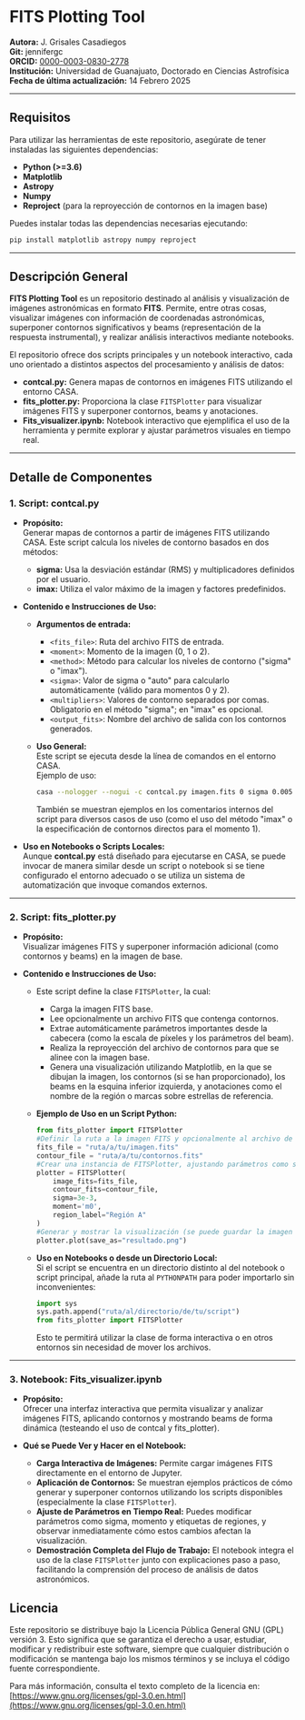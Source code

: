# FITS Plotting Tool

**Autora:** J. Grisales Casadiegos  
**Git:** jennifergc  
**ORCID:** [0000-0003-0830-2778](https://orcid.org/0000-0003-0830-2778)  
**Institución:** Universidad de Guanajuato, Doctorado en Ciencias Astrofísica  
**Fecha de última actualización:** 14 Febrero 2025

---

## Requisitos

Para utilizar las herramientas de este repositorio, asegúrate de tener instaladas las siguientes dependencias:

- **Python (>=3.6)**
- **Matplotlib**
- **Astropy**
- **Numpy**
- **Reproject** (para la reproyección de contornos en la imagen base)

Puedes instalar todas las dependencias necesarias ejecutando:

```bash
pip install matplotlib astropy numpy reproject
```

---

## Descripción General

**FITS Plotting Tool** es un repositorio destinado al análisis y visualización de imágenes astronómicas en formato **FITS**. Permite, entre otras cosas, visualizar imágenes con información de coordenadas astronómicas, superponer contornos significativos y beams (representación de la respuesta instrumental), y realizar análisis interactivos mediante notebooks.

El repositorio ofrece dos scripts principales y un notebook interactivo, cada uno orientado a distintos aspectos del procesamiento y análisis de datos:

- **contcal.py:** Genera mapas de contornos en imágenes FITS utilizando el entorno CASA.
- **fits_plotter.py:** Proporciona la clase `FITSPlotter` para visualizar imágenes FITS y superponer contornos, beams y anotaciones.
- **Fits_visualizer.ipynb:** Notebook interactivo que ejemplifica el uso de la herramienta y permite explorar y ajustar parámetros visuales en tiempo real.

---

## Detalle de Componentes

### 1. Script: **contcal.py**

- **Propósito:**  
  Generar mapas de contornos a partir de imágenes FITS utilizando CASA. Este script calcula los niveles de contorno basados en dos métodos:
  - **sigma:** Usa la desviación estándar (RMS) y multiplicadores definidos por el usuario.
  - **imax:** Utiliza el valor máximo de la imagen y factores predefinidos.

- **Contenido e Instrucciones de Uso:**  
  - **Argumentos de entrada:**  
    - `<fits_file>`: Ruta del archivo FITS de entrada.
    - `<moment>`: Momento de la imagen (0, 1 o 2).
    - `<method>`: Método para calcular los niveles de contorno ("sigma" o "imax").
    - `<sigma>`: Valor de sigma o "auto" para calcularlo automáticamente (válido para momentos 0 y 2).
    - `<multipliers>`: Valores de contorno separados por comas. Obligatorio en el método "sigma"; en "imax" es opcional.
    - `<output_fits>`: Nombre del archivo de salida con los contornos generados.

  - **Uso General:**  
    Este script se ejecuta desde la línea de comandos en el entorno CASA.  
    Ejemplo de uso:
    ```bash
    casa --nologger --nogui -c contcal.py imagen.fits 0 sigma 0.005 "3,5,10,20" salida_contornos.fits
    ```
    También se muestran ejemplos en los comentarios internos del script para diversos casos de uso (como el uso del método "imax" o la especificación de contornos directos para el momento 1).

- **Uso en Notebooks o Scripts Locales:**  
  Aunque **contcal.py** está diseñado para ejecutarse en CASA, se puede invocar de manera similar desde un script o notebook si se tiene configurado el entorno adecuado o se utiliza un sistema de automatización que invoque comandos externos.

---

### 2. Script: **fits_plotter.py**

- **Propósito:**  
  Visualizar imágenes FITS y superponer información adicional (como contornos y beams) en la imagen de base.

- **Contenido e Instrucciones de Uso:**  
  - Este script define la clase `FITSPlotter`, la cual:
    - Carga la imagen FITS base.
    - Lee opcionalmente un archivo FITS que contenga contornos.
    - Extrae automáticamente parámetros importantes desde la cabecera (como la escala de píxeles y los parámetros del beam).
    - Realiza la reproyección del archivo de contornos para que se alinee con la imagen base.
    - Genera una visualización utilizando Matplotlib, en la que se dibujan la imagen, los contornos (si se han proporcionado), los beams en la esquina inferior izquierda, y anotaciones como el nombre de la región o marcas sobre estrellas de referencia.
  
  - **Ejemplo de Uso en un Script Python:**
    ```python
    from fits_plotter import FITSPlotter
    #Definir la ruta a la imagen FITS y opcionalmente al archivo de contornos
    fits_file = "ruta/a/tu/imagen.fits"
    contour_file = "ruta/a/tu/contornos.fits"
    #Crear una instancia de FITSPlotter, ajustando parámetros como sigma, tipo de momento y etiqueta de región
    plotter = FITSPlotter(
        image_fits=fits_file,
        contour_fits=contour_file,
        sigma=3e-3,
        moment='m0',
        region_label="Región A"
    )
    #Generar y mostrar la visualización (se puede guardar la imagen utilizando el parámetro save_as)
    plotter.plot(save_as="resultado.png") 
    ```
  
  - **Uso en Notebooks o desde un Directorio Local:**  
    Si el script se encuentra en un directorio distinto al del notebook o script principal, añade la ruta al `PYTHONPATH` para poder importarlo sin inconvenientes:
    ```python
    import sys
    sys.path.append("ruta/al/directorio/de/tu/script")
    from fits_plotter import FITSPlotter
    ```
    Esto te permitirá utilizar la clase de forma interactiva o en otros entornos sin necesidad de mover los archivos.

---

### 3. Notebook: **Fits_visualizer.ipynb**

- **Propósito:**  
  Ofrecer una interfaz interactiva que permita visualizar y analizar imágenes FITS, aplicando contornos y mostrando beams de forma dinámica (testeando el uso de contcal y fits_plotter).

- **Qué se Puede Ver y Hacer en el Notebook:**  
  - **Carga Interactiva de Imágenes:** Permite cargar imágenes FITS directamente en el entorno de Jupyter.
  - **Aplicación de Contornos:** Se muestran ejemplos prácticos de cómo generar y superponer contornos utilizando los scripts disponibles (especialmente la clase `FITSPlotter`).
  - **Ajuste de Parámetros en Tiempo Real:** Puedes modificar parámetros como sigma, momento y etiquetas de regiones, y observar inmediatamente cómo estos cambios afectan la visualización.
  - **Demostración Completa del Flujo de Trabajo:** El notebook integra el uso de la clase `FITSPlotter` junto con explicaciones paso a paso, facilitando la comprensión del proceso de análisis de datos astronómicos.


## Licencia

Este repositorio se distribuye bajo la Licencia Pública General GNU (GPL) versión 3. Esto significa que se garantiza el derecho a usar, estudiar, modificar y redistribuir este software, siempre que cualquier distribución o modificación se mantenga bajo los mismos términos y se incluya el código fuente correspondiente.

Para más información, consulta el texto completo de la licencia en:  
[https://www.gnu.org/licenses/gpl-3.0.en.html](https://www.gnu.org/licenses/gpl-3.0.en.html)
